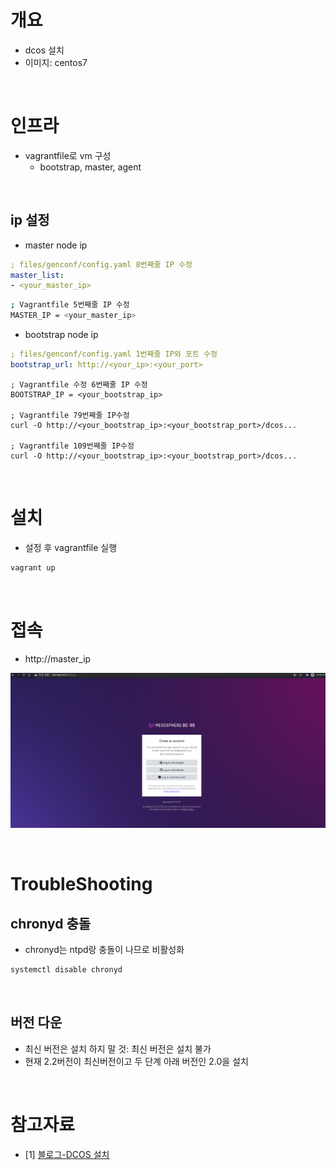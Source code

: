 # 개요
* dcos 설치 
* 이미지: centos7

<br>

# 인프라
* vagrantfile로 vm 구성
  * bootstrap, master, agent

<br>

## ip 설정
* master node ip
```yaml
; files/genconf/config.yaml 8번째줄 IP 수정
master_list:
- <your_master_ip>
```

```sh
; Vagrantfile 5번째줄 IP 수정
MASTER_IP = <your_master_ip>
```

* bootstrap node ip
```yaml
; files/genconf/config.yaml 1번째줄 IP와 포트 수정
bootstrap_url: http://<your_ip>:<your_port>
```

```
; Vagrantfile 수정 6번째줄 IP 수정
BOOTSTRAP_IP = <your_bootstrap_ip>

; Vagrantfile 79번째줄 IP수정
curl -O http://<your_bootstrap_ip>:<your_bootstrap_port>/dcos...

; Vagrantfile 109번째줄 IP수정
curl -O http://<your_bootstrap_ip>:<your_bootstrap_port>/dcos...
```

<br>

# 설치
* 설정 후 vagrantfile 실행
```sh
vagrant up
```

<br>

# 접속
* http://master_ip

![](imgs/access_homepage.png)

<br>

# TroubleShooting
## chronyd 충돌
* chronyd는 ntpd랑 충돌이 나므로 비활성화
```sh
systemctl disable chronyd
```

<br>

## 버전 다운
* 최신 버전은 설치 하지 말 것: 최신 버전은 설치 불가
* 현재 2.2버전이 최신버전이고 두 단계 아래 버전인 2.0을 설치 

<br>

# 참고자료
* [1] [블로그-DCOS 설치](https://github.com/5wjdgns2/DC-OS)
